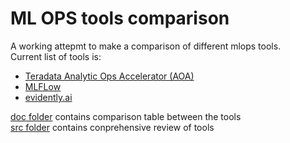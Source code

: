 # ML OPS tools comparison
A working attepmt to make a comparison of different mlops tools.  
Current list of tools is:  
 * [Teradata Analytic Ops Accelerator (AOA)](https://pypi.org/project/aoa/)  
 * [MLFLow](https://mlflow.org/)  
 * [evidently.ai](https://evidentlyai.com/)

[doc folder](./doc) contains comparison table between the tools   
[src folder](./src) contains conprehensive review of tools 
